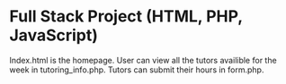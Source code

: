 # Full Stack Project (HTML, PHP, JavaScript)
Index.html is the homepage.
User can view all the tutors availible for the week in tutoring_info.php.
Tutors can submit their hours in form.php.
